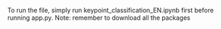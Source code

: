 To run the file, simply run keypoint_classification_EN.ipynb first before running app.py. Note: remember to download all the packages
